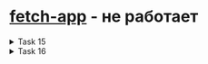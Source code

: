 # [fetch-app](https://dianazhusupbek.github.io/fetch-app/) - не работает
<details>
    <summary>Task 15</summary>
# [fetch-app](https://dianazhusupbek.github.io/fetch-app/)
- **Описание задания**
    
    У вас имеется JSON файл содержащий массив товаров:
    
    ```json
    [
      {
        "id": 1,
        "title": "Ноутбук Sony Vaio VPC-YB2L1R AMD Fusion E-350",
        "category": "ноутбуки",
        "price": 19950,
        "img": "https://www.kivano.kg/images/product/68352/full/1622355077_67139000.png",
        "desc": "Процессор: E-350 Частота процессора: 1600 МГц Объем жесткого диска: 320 ГБ Диагональ экрана: 11.6, Видеокарта: ATI Radeon HD 6310M Вес: 1.46 кг Оптический привод: DVD нет Bluetooth: есть Wi-Fi: есть",
      },
      {
        "id": 2,
        "title": "Xiaomi Mi 11 Lite",
        "category": "смартфоны",
        "price": 28700,
        "img": "https://www.kivano.kg/images/product/92416/full/1635945551_75038600.jpg",
        "desc": "экран: 6.55 (2400x1080) 90 Гц, оперативная память: 8 ГБ, память: 128 ГБ, слот для карты памяти, 3 камеры: 64 МП, 8 МП, 5 МП, аккумулятор: 4250 мА·ч, процессор: Qualcomm Snapdragon 780G, SIM-карты: 2 (nano SIM), операционная система: Android 11, беспроводные интерфейсы: NFC, Wi-Fi, Bluetooth 5.1, интернет: 5G, 4G LTE, вес: 159 г",
      },
    ];
    ```
    
    Необходимо обработать данный массив и вывести на Frontend карточки товара:
    
    ![image](https://user-images.githubusercontent.com/88156532/159068754-b9bee929-f436-4e86-927b-fb43a72bf55c.png)
    
- **Критерии оценки для cross-check**
    
    Максимальный балл: 20
    
    1. Проект опубликован в github - 5 баллов
    2. Json файл обработан через fetch API - 10 баллов
    3. Карточкам товара добавлены стили и карточки смотрятся лучше чем на картинке выше 😊 – 5 баллов

</details>
<details>
    <summary>Task 16</summary>
- **Описание задания**
    - Fake база товаров
        
        ```jsx
        const products = [
          {
            id: 1,
            title: "Ноутбук Sony Vaio VPC-YB2L1R AMD Fusion E-350",
            category: "laptops",
            price: 19950,
            img: "https://www.kivano.kg/images/product/68352/full/1622355077_67139000.png",
            desc: "Процессор: E-350 Частота процессора: 1600 МГц Объем жесткого диска: 320 ГБ Диагональ экрана: 11.6, Видеокарта: ATI Radeon HD 6310M Вес: 1.46 кг Оптический привод: DVD нет Bluetooth: есть Wi-Fi: есть",
          },
          {
            id: 2,
            title: "Xiaomi Mi 11 Lite",
            category: "phones",
            price: 28700,
            img: "https://www.kivano.kg/images/product/92416/full/1635945551_75038600.jpg",
            desc: "экран: 6.55 (2400x1080) 90 Гц, оперативная память: 8 ГБ, память: 128 ГБ, слот для карты памяти, 3 камеры: 64 МП, 8 МП, 5 МП, аккумулятор: 4250 мА·ч, процессор: Qualcomm Snapdragon 780G, SIM-карты: 2 (nano SIM), операционная система: Android 11, беспроводные интерфейсы: NFC, Wi-Fi, Bluetooth 5.1, интернет: 5G, 4G LTE, вес: 159 г",
          },
          {
            id: 3,
            title: "Hello",
            category: "laptops",
            price: 60000,
            img: "https://www.kivano.kg/images/product/68352/full/1622355077_67139000.png",
            desc: "bla bla bla",
          },
          {
            id: 4,
            title: "Телевизор LG OLED65CXRLA",
            category: "tv",
            price: 219980,
            img: "https://www.kivano.kg/images/product/92929/full/1621780991_50190300.jpg",
            desc: "разрешение: 4K UHD (3840x2160), HDR диагональ экрана: 65 частота обновления экрана: 100 Гц формат HDR: Dolby Vision, HDR 10 Pro мощность звука: 40 Вт (2х10 + 2х10 Вт) платформа Smart TV: webOS",
          },
        ];
        ```
        
    
    Доработать проект по выводу товаров, добавив функционал по фильтрации товаров
    
    ![Untitled](https://s3-us-west-2.amazonaws.com/secure.notion-static.com/d97fc406-e33c-464c-a062-a856db8dd973/Untitled.png)
    
    ![Untitled](https://s3-us-west-2.amazonaws.com/secure.notion-static.com/d147a9ea-70d8-4951-a960-7432231fe150/Untitled.png)
    
- **Критерии оценки для cross-check**
</details>
